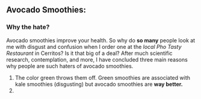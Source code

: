 ## Avocado Smoothies:
### Why the hate?
Avocado smoothies improve your health. So why do **so many** people look at me with disgust and confusion when I order one at the _local Pho Tasty Restaurant_ in Cerritos? Is it that big of a deal? After much scientific research, contemplation, and more, I have concluded three main reasons why people are such haters of avocado smoothies. 
1. The color green throws them off. Green smoothies are associated with kale smoothies (disgusting) but avocado smoothies are **way better.**
2. 
